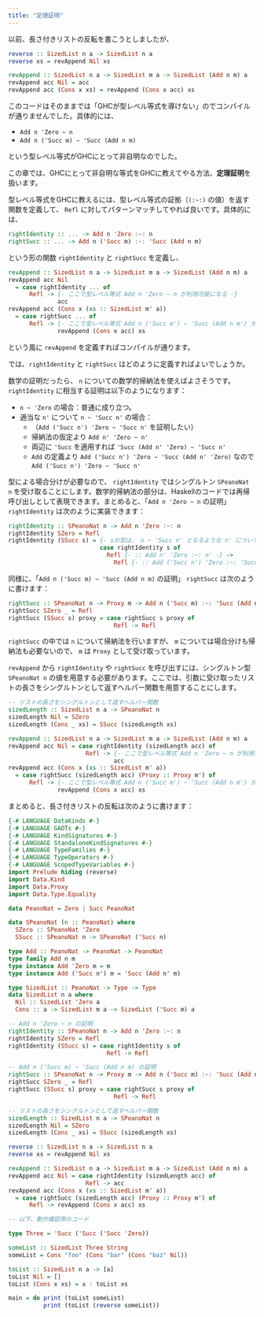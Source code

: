 ```yaml
---
title: "定理証明"
---
```


以前、長さ付きリストの反転を書こうとしましたが、

```haskell
reverse :: SizedList n a -> SizedList n a
reverse xs = revAppend Nil xs

revAppend :: SizedList n a -> SizedList m a -> SizedList (Add n m) a
revAppend acc Nil = acc
revAppend acc (Cons x xs) = revAppend (Cons x acc) xs
```

このコードはそのままでは「GHCが型レベル等式を導けない」のでコンパイルが通りませんでした。具体的には、

* `Add n 'Zero ~ n`
* `Add n ('Succ m) ~ 'Succ (Add n m)`

という型レベル等式がGHCにとって非自明なのでした。

この章では、GHCにとって非自明な等式をGHCに教えてやる方法、**定理証明**を扱います。

型レベル等式をGHCに教えるには、型レベル等式の証拠（`(:~:)` の値）を返す関数を定義して、 `Refl` に対してパターンマッチしてやれば良いです。具体的には、

```haskell
rightIdentity :: ... -> Add n 'Zero :~: n
rightSucc :: ... -> Add n ('Succ m) :~: 'Succ (Add n m)
```

という形の関数 `rightIdentity` と `rightSucc` を定義し、

```haskell
revAppend :: SizedList n a -> SizedList m a -> SizedList (Add n m) a
revAppend acc Nil
  = case rightIdentity ... of
      Refl -> {- ここで型レベル等式 Add n 'Zero ~ n が利用可能になる -}
              acc
revAppend acc (Cons x (xs :: SizedList m' a))
  = case rightSucc ... of
      Refl -> {- ここで型レベル等式 Add n ('Succ m') ~ 'Succ (Add n m') が利用可能になる -}
              revAppend (Cons x acc) xs
```

という風に `revAppend` を定義すればコンパイルが通ります。

では、`rightIdentity` と `rightSucc` はどのように定義すればよいでしょうか。

数学の証明だったら、 `n` についての数学的帰納法を使えばよさそうです。`rightIdentity` に相当する証明は以下のようになります：

* `n ~ 'Zero` の場合：普通に成り立つ。
* 適当な `n'` について `n ~ 'Succ n'` の場合：
    * （`Add ('Succ n') 'Zero ~ 'Succ n'` を証明したい）
    * 帰納法の仮定より `Add n' 'Zero ~ n'`
    * 両辺に `'Succ` を適用すれば `'Succ (Add n' 'Zero) ~ 'Succ n'`
    * `Add` の定義より `Add ('Succ n') 'Zero ~ 'Succ (Add n' 'Zero)` なので `Add ('Succ n') 'Zero ~ 'Succ n'`

型による場合分けが必要なので、 `rightIdentity` ではシングルトン `SPeanoNat n` を受け取ることにします。数学的帰納法の部分は、Haskellのコードでは再帰呼び出しとして表現できます。まとめると、「`Add n 'Zero ~ n` の証明」`rightIdentity` は次のように実装できます：

```haskell
rightIdentity :: SPeanoNat n -> Add n 'Zero :~: n
rightIdentity SZero = Refl
rightIdentity (SSucc s) = {- sの型は、 n ~ 'Succ n' となるような n' について SPeanoNat n' -}
                          case rightIdentity s of
                            Refl {- :: Add n' 'Zero :~: n' -} ->
                              Refl {- :: Add ('Succ n') 'Zero :~: 'Succ n' -}
```

同様に、「`Add n ('Succ m) ~ 'Succ (Add n m)` の証明」 `rightSucc` は次のように書けます：

```haskell
rightSucc :: SPeanoNat n -> Proxy m -> Add n ('Succ m) :~: 'Succ (Add n m)
rightSucc SZero _ = Refl
rightSucc (SSucc s) proxy = case rightSucc s proxy of
                              Refl -> Refl
```

`rightSucc` の中では `n` について帰納法を行いますが、 `m` については場合分けも帰納法も必要ないので、 `m` は `Proxy` として受け取っています。

`revAppend` から `rightIdentity` や `rightSucc` を呼び出すには、シングルトン型 `SPeanoNat n` の値を用意する必要があります。ここでは、引数に受け取ったリストの長さをシングルトンとして返すヘルパー関数を用意することにします。

```haskell
-- リストの長さをシングルトンとして返すヘルパー関数
sizedLength :: SizedList n a -> SPeanoNat n
sizedLength Nil = SZero
sizedLength (Cons _ xs) = SSucc (sizedLength xs)

revAppend :: SizedList n a -> SizedList m a -> SizedList (Add n m) a
revAppend acc Nil = case rightIdentity (sizedLength acc) of
                      Refl -> {- ここで型レベル等式 Add n 'Zero ~ n が利用可能になる -}
                              acc
revAppend acc (Cons x (xs :: SizedList m' a))
  = case rightSucc (sizedLength acc) (Proxy :: Proxy m') of
      Refl -> {- ここで型レベル等式 Add n ('Succ m') ~ 'Succ (Add n m') が利用可能になる -}
              revAppend (Cons x acc) xs
```

まとめると、長さ付きリストの反転は次のように書けます：

```haskell
{-# LANGUAGE DataKinds #-}
{-# LANGUAGE GADTs #-}
{-# LANGUAGE KindSignatures #-}
{-# LANGUAGE StandaloneKindSignatures #-}
{-# LANGUAGE TypeFamilies #-}
{-# LANGUAGE TypeOperators #-}
{-# LANGUAGE ScopedTypeVariables #-}
import Prelude hiding (reverse)
import Data.Kind
import Data.Proxy
import Data.Type.Equality

data PeanoNat = Zero | Succ PeanoNat

data SPeanoNat (n :: PeanoNat) where
  SZero :: SPeanoNat 'Zero
  SSucc :: SPeanoNat n -> SPeanoNat ('Succ n)

type Add :: PeanoNat -> PeanoNat -> PeanoNat
type family Add n m
type instance Add 'Zero m = m
type instance Add ('Succ n') m = 'Succ (Add n' m)

type SizedList :: PeanoNat -> Type -> Type
data SizedList n a where
  Nil :: SizedList 'Zero a
  Cons :: a -> SizedList m a -> SizedList ('Succ m) a

-- Add n 'Zero ~ n の証明
rightIdentity :: SPeanoNat n -> Add n 'Zero :~: n
rightIdentity SZero = Refl
rightIdentity (SSucc s) = case rightIdentity s of
                            Refl -> Refl

-- Add n ('Succ m) ~ 'Succ (Add n m) の証明
rightSucc :: SPeanoNat n -> Proxy m -> Add n ('Succ m) :~: 'Succ (Add n m)
rightSucc SZero _ = Refl
rightSucc (SSucc s) proxy = case rightSucc s proxy of
                              Refl -> Refl

-- リストの長さをシングルトンとして返すヘルパー関数
sizedLength :: SizedList n a -> SPeanoNat n
sizedLength Nil = SZero
sizedLength (Cons _ xs) = SSucc (sizedLength xs)

reverse :: SizedList n a -> SizedList n a
reverse xs = revAppend Nil xs

revAppend :: SizedList n a -> SizedList m a -> SizedList (Add n m) a
revAppend acc Nil = case rightIdentity (sizedLength acc) of
                      Refl -> acc
revAppend acc (Cons x (xs :: SizedList m' a))
  = case rightSucc (sizedLength acc) (Proxy :: Proxy m') of
      Refl -> revAppend (Cons x acc) xs

-- 以下、動作確認用のコード

type Three = 'Succ ('Succ ('Succ 'Zero))

someList :: SizedList Three String
someList = Cons "foo" (Cons "bar" (Cons "baz" Nil))

toList :: SizedList n a -> [a]
toList Nil = []
toList (Cons x xs) = x : toList xs

main = do print (toList someList)
          print (toList (reverse someList))
```
